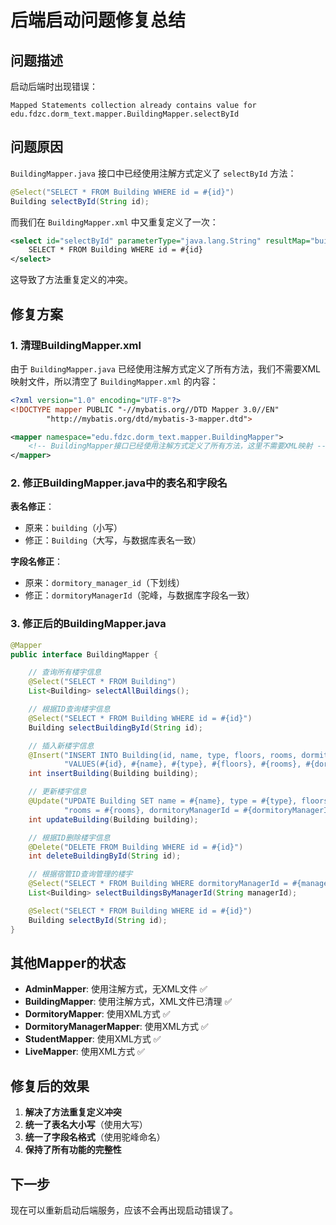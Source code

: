 # 后端启动问题修复总结

## 问题描述

启动后端时出现错误：
```
Mapped Statements collection already contains value for edu.fdzc.dorm_text.mapper.BuildingMapper.selectById
```

## 问题原因

`BuildingMapper.java` 接口中已经使用注解方式定义了 `selectById` 方法：
```java
@Select("SELECT * FROM Building WHERE id = #{id}")
Building selectById(String id);
```

而我们在 `BuildingMapper.xml` 中又重复定义了一次：
```xml
<select id="selectById" parameterType="java.lang.String" resultMap="buildingResultMap">
    SELECT * FROM Building WHERE id = #{id}
</select>
```

这导致了方法重复定义的冲突。

## 修复方案

### 1. 清理BuildingMapper.xml
由于 `BuildingMapper.java` 已经使用注解方式定义了所有方法，我们不需要XML映射文件，所以清空了 `BuildingMapper.xml` 的内容：

```xml
<?xml version="1.0" encoding="UTF-8"?>
<!DOCTYPE mapper PUBLIC "-//mybatis.org//DTD Mapper 3.0//EN"
        "http://mybatis.org/dtd/mybatis-3-mapper.dtd">

<mapper namespace="edu.fdzc.dorm_text.mapper.BuildingMapper">
    <!-- BuildingMapper接口已经使用注解方式定义了所有方法，这里不需要XML映射 -->
</mapper>
```

### 2. 修正BuildingMapper.java中的表名和字段名

**表名修正**：
- 原来：`building`（小写）
- 修正：`Building`（大写，与数据库表名一致）

**字段名修正**：
- 原来：`dormitory_manager_id`（下划线）
- 修正：`dormitoryManagerId`（驼峰，与数据库字段名一致）

### 3. 修正后的BuildingMapper.java

```java
@Mapper
public interface BuildingMapper {

    // 查询所有楼宇信息
    @Select("SELECT * FROM Building")
    List<Building> selectAllBuildings();

    // 根据ID查询楼宇信息
    @Select("SELECT * FROM Building WHERE id = #{id}")
    Building selectBuildingById(String id);

    // 插入新楼宇信息
    @Insert("INSERT INTO Building(id, name, type, floors, rooms, dormitoryManagerId) " +
            "VALUES(#{id}, #{name}, #{type}, #{floors}, #{rooms}, #{dormitoryManagerId})")
    int insertBuilding(Building building);

    // 更新楼宇信息
    @Update("UPDATE Building SET name = #{name}, type = #{type}, floors = #{floors}, " +
            "rooms = #{rooms}, dormitoryManagerId = #{dormitoryManagerId} WHERE id = #{id}")
    int updateBuilding(Building building);

    // 根据ID删除楼宇信息
    @Delete("DELETE FROM Building WHERE id = #{id}")
    int deleteBuildingById(String id);

    // 根据宿管ID查询管理的楼宇
    @Select("SELECT * FROM Building WHERE dormitoryManagerId = #{managerId}")
    List<Building> selectBuildingsByManagerId(String managerId);

    @Select("SELECT * FROM Building WHERE id = #{id}")
    Building selectById(String id);
}
```

## 其他Mapper的状态

- **AdminMapper**: 使用注解方式，无XML文件 ✅
- **BuildingMapper**: 使用注解方式，XML文件已清理 ✅
- **DormitoryMapper**: 使用XML方式 ✅
- **DormitoryManagerMapper**: 使用XML方式 ✅
- **StudentMapper**: 使用XML方式 ✅
- **LiveMapper**: 使用XML方式 ✅

## 修复后的效果

1. **解决了方法重复定义冲突**
2. **统一了表名大小写**（使用大写）
3. **统一了字段名格式**（使用驼峰命名）
4. **保持了所有功能的完整性**

## 下一步

现在可以重新启动后端服务，应该不会再出现启动错误了。 